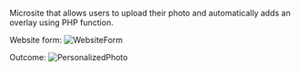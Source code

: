 Microsite that allows users to upload their photo and automatically adds an overlay using PHP function. 

Website form: 
![WebsiteForm](https://user-images.githubusercontent.com/72363534/161441782-c276b33c-dca3-42ac-9725-c9999c1f8c05.png)

Outcome: 
![PersonalizedPhoto](https://user-images.githubusercontent.com/72363534/161356423-f7af89a0-3fe6-4fd1-8617-821797a5692e.png)
